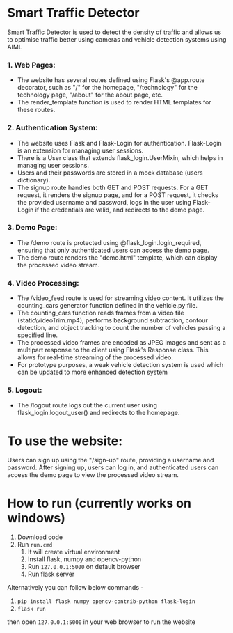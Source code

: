 # Smart Traffic Detector

Smart Traffic Detector is used to detect the density of traffic and allows us to optimise traffic better using cameras and vehicle detection systems using AIML

### 1. Web Pages:

- The website has several routes defined using Flask's @app.route decorator, such as "/" for the homepage, "/technology" for the technology page, "/about" for the about page, etc.
- The render_template function is used to render HTML templates for these routes.

### 2. Authentication System:

- The website uses Flask and Flask-Login for authentication. Flask-Login is an extension for managing user sessions.
- There is a User class that extends flask_login.UserMixin, which helps in managing user sessions.
- Users and their passwords are stored in a mock database (users dictionary).
- The signup route handles both GET and POST requests. For a GET request, it renders the signup page, and for a POST request, it checks the provided username and password, logs in the user using Flask-Login if the credentials are valid, and redirects to the demo page.

### 3. Demo Page:

- The /demo route is protected using @flask_login.login_required, ensuring that only authenticated users can access the demo page.
- The demo route renders the "demo.html" template, which can display the processed video stream.

### 4. Video Processing:

- The /video_feed route is used for streaming video content. It utilizes the counting_cars generator function defined in the vehicle.py file.
- The counting_cars function reads frames from a video file (static\\videoTrim.mp4), performs background subtraction, contour detection, and object tracking to count the number of vehicles passing a specified line.
- The processed video frames are encoded as JPEG images and sent as a multipart response to the client using Flask's Response class. This allows for real-time streaming of the processed video.
- For prototype purposes, a weak vehicle detection system is used which can be updated to more enhanced detection system

### 5. Logout:

- The /logout route logs out the current user using flask_login.logout_user() and redirects to the homepage.


# To use the website:

Users can sign up using the "/sign-up" route, providing a username and password.
After signing up, users can log in, and authenticated users can access the demo page to view the processed video stream.


# How to run (currently works on windows)

1. Download code
2. Run `run.cmd`
   1. It will create virtual environment
   2. Install flask, numpy and opencv-python
   3. Run `127.0.0.1:5000` on default browser
   4. Run flask server

Alternatively you can follow below commands -

1. `pip install flask numpy opencv-contrib-python flask-login`
2. `flask run`
   
then open `127.0.0.1:5000` in your web browser to run the website